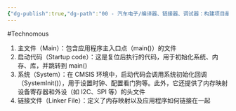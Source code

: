 ```yaml
---
{"dg-publish":true,"dg-path":"00 - 汽车电子/编译器、链接器、调试器：构建项目最小文件集.md","permalink":"/00 - 汽车电子/编译器、链接器、调试器：构建项目最小文件集/","created":"2023-02-16T19:10:11.000+08:00","updated":"2024-11-19T13:33:15.155+08:00"}
---
```


#Technomous 

1. 主文件（Main）：包含应用程序主入口点（main()）的文件
2. 启动代码（Startup code）：这是复位后执行的代码，用于初始化系统、内存、库，并跳转到 main()
3. 系统（System）：在 CMSIS 环境中，启动代码会调用系统初始化回调（SystemInit()），用于设置时钟、配置看门狗等。此外，它还提供了内存映射设备寄存器和外设（如 I2C、SPI 等）的头文件
4. 链接文件（Linker File）：定义了内存映射以及应用程序如何链接在一起